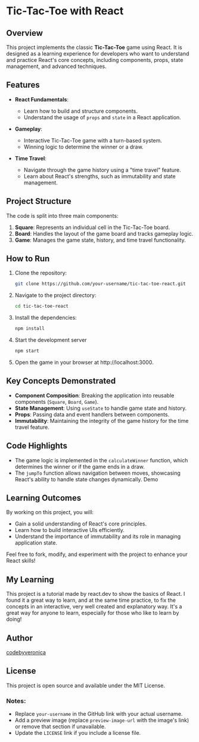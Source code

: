 # Tic-Tac-Toe with React

## Overview

This project implements the classic **Tic-Tac-Toe** game using React. It is designed as a learning experience for developers who want to understand and practice React's core concepts, including components, props, state management, and advanced techniques.

## Features

- **React Fundamentals**:

  - Learn how to build and structure components.
  - Understand the usage of `props` and `state` in a React application.

- **Gameplay**:

  - Interactive Tic-Tac-Toe game with a turn-based system.
  - Winning logic to determine the winner or a draw.

- **Time Travel**:
  - Navigate through the game history using a "time travel" feature.
  - Learn about React's strengths, such as immutability and state management.

## Project Structure

The code is split into three main components:

1. **Square**: Represents an individual cell in the Tic-Tac-Toe board.
2. **Board**: Handles the layout of the game board and tracks gameplay logic.
3. **Game**: Manages the game state, history, and time travel functionality.

## How to Run

1. Clone the repository:
   ```bash
   git clone https://github.com/your-username/tic-tac-toe-react.git
2. Navigate to the project directory:
   ```bash
   cd tic-tac-toe-react
3. Install the dependencies:
   ```bash
   npm install
4. Start the development server
   ```bash
   npm start
5. Open the game in your browser at http://localhost:3000.

## Key Concepts Demonstrated

- **Component Composition**: Breaking the application into reusable components (`Square`, `Board`, `Game`).
- **State Management**: Using `useState` to handle game state and history.
- **Props**: Passing data and event handlers between components.
- **Immutability**: Maintaining the integrity of the game history for the time travel feature.

## Code Highlights

- The game logic is implemented in the `calculateWinner` function, which determines the winner or if the game ends in a draw.
- The `jumpTo` function allows navigation between moves, showcasing React's ability to handle state changes dynamically.
  Demo

## Learning Outcomes

By working on this project, you will:

- Gain a solid understanding of React's core principles.
- Learn how to build interactive UIs efficiently.
- Understand the importance of immutability and its role in managing application state.

Feel free to fork, modify, and experiment with the project to enhance your React skills!

## My Learning

This project is a tutorial made by react.dev to show the basics of React. I found it a great way to learn, and at the same time practice, to fix the concepts in an interactive, very well created and explanatory way. It's a great way for anyone to learn, especially for those who like to learn by doing!

## Author

[codebyveronica](https://github.com/codebyveronica?tab=repositories)

## License
This project is open source and available under the MIT License.

### Notes:
- Replace `your-username` in the GitHub link with your actual username.
- Add a preview image (replace `preview-image-url` with the image's link) or remove that section if unavailable.
- Update the `LICENSE` link if you include a license file.